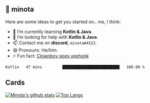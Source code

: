 ## 🥓 minota

Here are some ideas to get you started on.. me, I think:

- 🌱 I’m currently learning **Kotlin & Java**.
- 🤔 I’m looking for help with **Kotlin & Java**.
- 📫 Contact me on **discord**, `minota#4523`.
- 😄 Pronouns: He/him.
- ⚡ Fun fact: [Clownboy goes yeehonk](https://github.com/xMinota/sketchel/blob/master/quotes.json)

<!--START_SECTION:waka-->
```text
Kotlin   47 mins         █████████████████████████   100.00 % 
```
<!--END_SECTION:waka-->

## Cards

[![Minota's github stats](https://github-readme-stats.vercel.app/api?username=xMinota)](https://github.com/anuraghazra/github-readme-stats)
[![Top Langs](https://github-readme-stats.vercel.app/api/top-langs/?username=xMinota&layout=compact)](https://github.com/anuraghazra/github-readme-stats)
